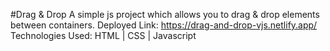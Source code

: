 #Drag & Drop
A simple js project which allows you to drag & drop elements between containers.
Deployed Link: https://drag-and-drop-vjs.netlify.app/
Technologies Used: HTML | CSS | Javascript
